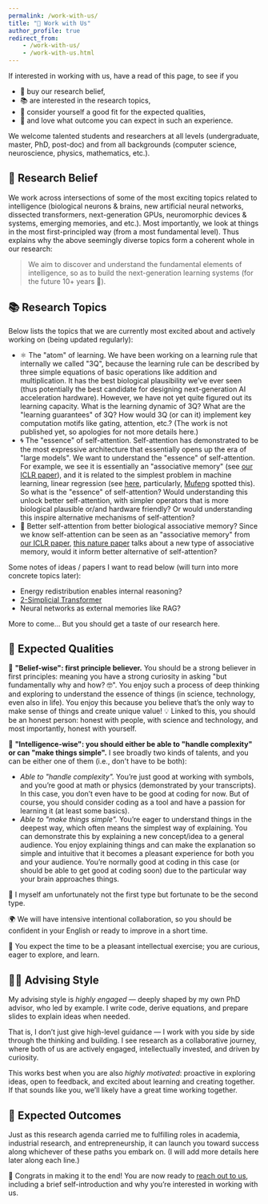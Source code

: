 ```yaml
---
permalink: /work-with-us/
title: "🤝 Work with Us"
author_profile: true
redirect_from:
    - /work-with-us/
    - /work-with-us.html
---
```


If interested in working with us, have a read of this page, to see if you

-   🌈 buy our research belief,
-   📚 are interested in the research topics,
-   🌟 consider yourself a good fit for the expected qualities,
-   🎯 and love what outcome you can expect in such an experience.

We welcome talented students and researchers at all levels (undergraduate, master, PhD, post-doc) and from all backgrounds (computer science, neuroscience, physics, mathematics, etc.).

## 🌈 Research Belief

We work across intersections of some of the most exciting topics related to intelligence (biological neurons & brains, new artificial neural networks, dissected transformers, next-generation GPUs, neuromorphic devices & systems, emerging memories, and etc.). Most importantly, we look at things in the most first-principled way (from a most fundamental level). Thus explains why the above seemingly diverse topics form a coherent whole in our research:

> We aim to discover and understand the fundamental elements of intelligence, so as to build the next-generation learning systems (for the future 10+ years 🚀).

## 📚 Research Topics

Below lists the topics that we are currently most excited about and actively working on (being updated regularly):

-   ⚛️ The "atom" of learning. We have been working on a learning rule that internally we called "3Q", because the learning rule can be described by three simple equations of basic operations like addition and multiplication. It has the best biological plausibility we’ve ever seen (thus potentially the best candidate for designing next-generation AI acceleration hardware). However, we have not yet quite figured out its learning capacity. What is the learning dynamic of 3Q? What are the "learning guarantees" of 3Q? How would 3Q (or can it) implement key computation motifs like gating, attention, etc.? (The work is not published yet, so apologies for not more details here.)
-   🌀 The "essence" of self-attention. Self-attention has demonstrated to be the most expressive architecture that essentially opens up the era of "large models". We want to understand the "essence" of self-attention. For example, we see it is essentially an "associative memory" (see [our ICLR paper](https://proceedings.mlr.press/v162/millidge22a/millidge22a.pdf)), and it is related to the simplest problem in machine learning, linear regression (see [here](https://c16mftang.github.io/attention.html), particularly, [Mufeng](https://c16mftang.github.io/index.html) spotted this). So what is the "essence" of self-attention? Would understanding this unlock better self-attention, with simpler operators that is more biological plausible or/and hardware friendly? Or would understanding this inspire alternative mechanisms of self-attention? 
-   🤔 Better self-attention from better biological associative memory? Since we know self-attention can be seen as an "associative memory" from [our ICLR paper](https://proceedings.mlr.press/v162/millidge22a/millidge22a.pdf), [this nature paper](https://www.nature.com/articles/s41586-024-08392-y) talks about a new type of associative memory, would it inform better alternative of self-attention?


Some notes of ideas / papers I want to read below (will turn into more concrete topics later):
- Energy redistribution enables internal reasoning?
- [2-Simplicial Transformer](https://arxiv.org/abs/2507.02754)
- Neural networks as external memories like RAG?
<!-- -   Neural networks as memories, in place of RAG. We learned through painful process of deploy AI in production that contextualization is the most important and challenging part. The current solution, RAG, is not working well nor elegant. We know neural networks can be made to as memories, would them be good enough  -->

More to come... But you should get a taste of our research here.

## 🌟 Expected Qualities

🌌 **"Belief-wise": first principle believer.**
You should be a strong believer in first principles: meaning you have a strong curiosity in asking "but fundamentally why and how? 🤓". You enjoy such a process of deep thinking and exploring to understand the essence of things (in science, technology, even also in life). You enjoy this because you believe that’s the only way to make sense of things and create unique value!
💡 Linked to this, you should be an honest person: honest with people, with science and technology, and most importantly, honest with yourself.

🧩 **"Intelligence-wise": you should either be able to "handle complexity" or can "make things simple".**
I see broadly two kinds of talents, and you can be either one of them (i.e., don't have to be both):

-   _Able to "handle complexity"._ You’re just good at working with symbols, and you’re good at math or physics (demonstrated by your transcripts). In this case, you don’t even have to be good at coding for now. But of course, you should consider coding as a tool and have a passion for learning it (at least some basics).
-   _Able to "make things simple"._ You’re eager to understand things in the deepest way, which often means the simplest way of explaining. You can demonstrate this by explaining a new concept/idea to a general audience. You enjoy explaining things and can make the explanation so simple and intuitive that it becomes a pleasant experience for both you and your audience. You’re normally good at coding in this case (or should be able to get good at coding soon) due to the particular way your brain approaches things.

🌟 I myself am unfortunately not the first type but fortunate to be the second type.

🌍 We will have intensive intentional collaboration, so you should be confident in your English or ready to improve in a short time.

🌱 You expect the time to be a pleasant intellectual exercise; you are curious, eager to explore, and learn.

## 🧑‍🏫 Advising Style

My advising style is *highly engaged* — deeply shaped by my own PhD advisor, who led by example. I write code, derive equations, and prepare slides to explain ideas when needed.

That is, I don’t just give high-level guidance — I work with you side by side through the thinking and building. I see research as a collaborative journey, where both of us are actively engaged, intellectually invested, and driven by curiosity.

This works best when you are also *highly motivated*: proactive in exploring ideas, open to feedback, and excited about learning and creating together. If that sounds like you, we’ll likely have a great time working together.

## 🎯 Expected Outcomes

<!-- **We produce "deep" work (papers, posts, repos, or anything) with profound impacts**.
But "deep" papers do not necessarily mean "difficult" papers. With the right insights, we had experience before that we produced papers with good impact and are accepted in top AI conferences with 2-3 weeks' effort. (Of course, these are quite rare cases, normally deep work takes energy, enthusiasm, and time.)

**Should I expect myself to gain industrial or research qualities from the experience?**
We consider our research demands very general capability and thus train you to develop such qualities: understanding and solving problems from the fundamentals. 
Such capability should be desired in both industrial and research contexts.
But for those industrial careers requiring very specific technical skills, we are not aligned.
So overall, we consider the outcome to be leaning towards a research-type of career. -->

<!-- rather than "shallow" work with short-term aims (for example, just to have more papers accepted) -->

Just as this research agenda carried me to fulfilling roles in academia, industrial research, and entrepreneurship, it can launch you toward success along whichever of these paths you embark on. (I will add more details here later along each line.)

🎉 Congrats in making it to the end! You are now ready to [reach out to us](https://yuhangsong.github.io/contact/), including a brief self-introduction and why you’re interested in working with us.
